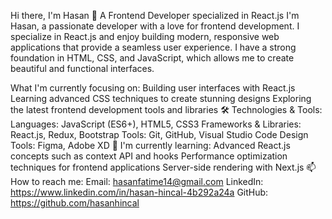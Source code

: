 
Hi there, I'm Hasan 👋
A Frontend Developer specialized in React.js
I'm Hasan, a passionate developer with a love for frontend development. I specialize in React.js and enjoy building modern, responsive web applications that provide a seamless user experience. I have a strong foundation in HTML, CSS, and JavaScript, which allows me to create beautiful and functional interfaces.

What I'm currently focusing on:
Building user interfaces with React.js
Learning advanced CSS techniques to create stunning designs
Exploring the latest frontend development tools and libraries
🛠️ Technologies & Tools:
Languages: JavaScript (ES6+), HTML5, CSS3
Frameworks & Libraries: React.js, Redux, Bootstrap
Tools: Git, GitHub, Visual Studio Code
Design Tools: Figma, Adobe XD
🌱 I'm currently learning:
Advanced React.js concepts such as context API and hooks
Performance optimization techniques for frontend applications
Server-side rendering with Next.js
📫 How to reach me:
Email: hasanfatime14@gmail.com
LinkedIn: https://www.linkedin.com/in/hasan-hincal-4b292a24a
GitHub: https://github.com/hasanhincal
